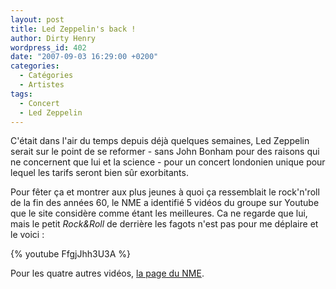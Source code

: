```yaml
---
layout: post
title: Led Zeppelin's back !
author: Dirty Henry
wordpress_id: 402
date: "2007-09-03 16:29:00 +0200"
categories:
  - Catégories
  - Artistes
tags:
  - Concert
  - Led Zeppelin
---
```


C'était dans l'air du temps depuis déjà quelques semaines, Led Zeppelin serait
sur le point de se reformer - sans John Bonham pour des raisons qui ne
concernent que lui et la science - pour un concert londonien unique pour lequel
les tarifs seront bien sûr exorbitants.

Pour fêter ça et montrer aux plus jeunes à quoi ça ressemblait le rock'n'roll de
la fin des années 60, le NME a identifié 5 vidéos du groupe sur Youtube que le
site considère comme étant les meilleures. Ca ne regarde que lui, mais le petit
_Rock&Roll_ de derrière les fagots n'est pas pour me déplaire et le voici :

{% youtube FfgjJhh3U3A %}

Pour les quatre autres vidéos,
<a href="http://www.nme.com/blog/index.php?blog=10&title=led_zeppelin_top_5_youtube_moments&more=1&c=1&tb=1&pb=1">la
page du NME</a>.
